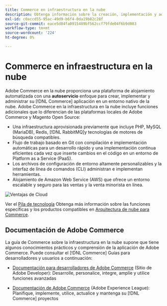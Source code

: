 ```yaml
---
title: Commerce en infraestructura en la nube
description: Obtenga información sobre la creación, implementación y administración de Commerce en la infraestructura en la nube.
exl-id: c0accd55-95ac-49d9-b6f4-0da19b82c28f
source-git-commit: eace5d84fa0915489bf562ccf79fde04f6b9d083
workflow-type: tm+mt
source-wordcount: '224'
ht-degree: 0%

---
```


# Commerce en infraestructura en la nube

Adobe Commerce en la nube proporciona una plataforma de alojamiento automatizada con una **autoservicio** enfoque para crear, implementar y administrar su [!DNL Commerce] aplicación en un entorno nativo de la nube. Adobe Commerce en la infraestructura en la nube incluye funciones adicionales que lo diferencian de las plataformas locales de Adobe Commerce y Magento Open Source:

- Una infraestructura aprovisionada previamente que incluye PHP, MySQL (MariaDB), Redis, [!DNL RabbitMQ]y tecnologías de motores de búsqueda compatibles.
- Flujo de trabajo basado en Git con compilación e implementación automáticas para un desarrollo rápido y una implementación continua eficientes cada vez que inserte cambios en el código en un entorno de Platform as a Service (PaaS).
- Los archivos de configuración de entorno altamente personalizables y la interfaz de línea de comandos (CLI) administran e implementan herramientas.
- Alojamiento de Amazon Web Service (AWS) que ofrece un entorno escalable y seguro para las ventas y la venta minorista en línea.

![Ventajas de Cloud](../assets/CloudBenefits.svg)

Ver el [Pila de tecnología](architecture/tech-stack.md) Obtenga más información sobre las funciones específicas y los productos compatibles en [Arquitectura de nube para Commerce](architecture/cloud-architecture.md).

<div id="recs-overview-body-1"></div>
<div id="recs-overview-body-2"></div>
<div id="recs-overview-body-3"></div>
<div id="recs-overview-body-4"></div>
<div id="recs-overview-body-5"></div>
<div id="recs-overview-body-6"></div>

## Documentación de Adobe Commerce

La guía de Commerce sobre la infraestructura en la nube supone que tiene algunos conocimientos prácticos y comprensión de la aplicación de Adobe Commerce. Puede consultar el [!DNL Commerce] Guías para desarrolladores y usuarios a continuación:

- [Documentación para desarrolladores de Adobe Commerce](https://developer.adobe.com/commerce/docs/) (Sitio de Adobe Developer): Desarrolle, personalice, integre, amplíe y utilice funciones avanzadas

- [Documentación de Adobe Commerce](https://experienceleague.adobe.com/docs/commerce.html) (Adobe Experience League): Planifique, implemente, utilice, actualice y mantenga su [!DNL Commerce] proyectos
